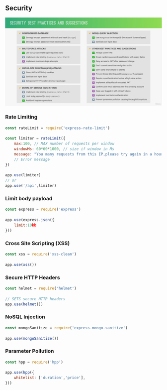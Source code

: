 ## Security

![security](security-best-practices.png)
### Rate Limiting

```js
const rateLimit = require('express-rate-limit')

const limiter = rateLimit({
	max:100, // MAX number of requests per window
	windowMs: 60*60*1000, // size if window in Ms
	message: "You many requests from this IP,please try again in a hour"
	// Error message
})

app.use(limiter)
// or
app.use('/api',limiter)
```
### Limit body payload

```js
const express = require('express')

app.use(express.json({
	limit:10kb
}))
```
### Cross Site Scripting (XSS)

```js
const xss = require('xss-clean')

app.use(xss())

```

### Secure HTTP Headers

```js
const helmet = require('helmet')

// SETS secure HTTP headers
app.use(helmet())
```

### NoSQL Injection

```js
const mongoSanitize = require('express-mongo-sanitize')

app.use(mongoSanitize())
```

### Parameter Pollution

```js
const hpp = require('hpp')

app.use(hpp({
	whitelist: ['duration','price'],
}))

